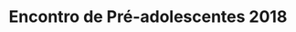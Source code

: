 ---
ID: 4959
title: Encontro de Pré-adolescentes 2018
image-xl: ""
image-l: ""
image-sq-l: ""
image-sq-m: ""
post_excerpt: ""
layout: event
permalink: >
  eventos/encontro-de-pre-adolescentes-2018
published: true
event:
  event_id: "109"
  event_slug: encontro-de-pre-adolescentes-2018
  event_owner: "2"
  event_status: "1"
  event_name: Encontro de Pré-adolescentes 2018
  event_start_time: 00:00:00
  event_end_time: 00:00:00
  event_start_date: 2018-10-12
  event_end_date: 2018-10-14
  post_content: null
  event_rsvp: "0"
  event_spaces: null
  location_id: "0"
  recurrence_id: null
  event_category_id: null
  event_attributes: null
  event_date_created: 2018-01-14 10:10:51
  event_date_modified: null
  recurrence: null
  recurrence_interval: null
  recurrence_freq: null
  recurrence_byday: null
  recurrence_byweekno: null
  blog_id: null
  group_id: "0"
  post_id: "4959"
  event_all_day: "0"
  event_private: "0"
  recurrence_days: null
  event_rsvp_date: null
  event_rsvp_time: null
  event_rsvp_spaces: null
  recurrence_rsvp_days: null
categories: ""
tags: ""
author: ""
slide_template:
  - default
wpcf-gn_post_destaques:
  - destaque_novidade
post_date: 2018-01-01 09:43:32
---